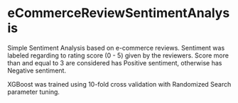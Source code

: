 # eCommerceReviewSentimentAnalysis
Simple Sentiment Analysis based on e-commerce reviews.
Sentiment was labeled regarding to rating score (0 - 5) given by the reviewers.
Score more than and equal to 3 are considered has Positive sentiment, otherwise has Negative sentiment.

XGBoost was trained using 10-fold cross validation with Randomized Search parameter tuning.
